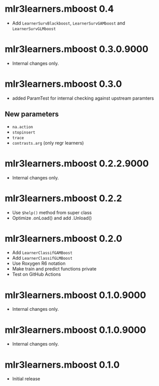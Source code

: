 # mlr3learners.mboost 0.4

- Add `LearnerSurvBlackboost`, `LearnerSurvGAMboost` and `LearnerSurvGLMboost`

# mlr3learners.mboost 0.3.0.9000

- Internal changes only.

# mlr3learners.mboost 0.3.0

- added ParamTest for internal checking against upstream paramters

## New parameters

- `na.action`
- `stopinsert`
- `trace`
- `contrasts.arg` (only regr learners)

# mlr3learners.mboost 0.2.2.9000

- Internal changes only.

# mlr3learners.mboost 0.2.2

- Use `$help()` method from super class
- Optimize .onLoad() and add .Unload()

# mlr3learners.mboost 0.2.0

- Add `LearnerClassifGAMBoost`
- Add `LearnerClassifGLMBoost`
- Use Roxygen R6 notation
- Make train and predict functions private
- Test on GitHub Actions

# mlr3learners.mboost 0.1.0.9000

- Internal changes only.

# mlr3learners.mboost 0.1.0.9000

- Internal changes only.

# mlr3learners.mboost 0.1.0

- Initial release
